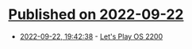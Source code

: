 # [Published on 2022-09-22](index.md)

* [2022-09-22, 19:42:38](https://lobste.rs/s/dwiwak/let_s_play_os_2200) - [Let's Play OS 2200](https://arcanesciences.com/os2200/)
